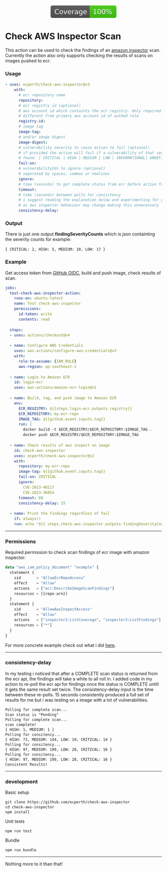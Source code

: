 
<p align="center">
  <img src="badges/coverage.svg">
</p>

# Check AWS Inspector Scan #

This action can be used to check the findings of an [amazon inspector](https://docs.aws.amazon.com/inspector/latest/user/what-is-inspector.html) scan. Currently the action also only supports checking the results of scans on images pushed to ecr.

### Usage ###
```yml
- uses: ecperth/check-aws-inspector@v3
    with:
      # ecr repository name
      repository:
      # ecr registry id (optional)
      # aws account id which containts the ecr registry. Only required if
      # different from primary aws account id of authed role
      registry-id:
      # image tag
      image-tag:
      # and/or image digest
      image-digest:
      # vulnerability severity to cause action to fail (optional)
      # if provided the action will fail if a vulnerability of that severity or higher is 
      # found. [ CRITICAL | HIGH | MEDIUM | LOW | INFORMATIONAL| UNDEFINED ]
      fail-on:
      # vulnerabilityIds to ignore (optional)
      # seperated by spaces, commas or newlines
      ignore:
      # time (seconds) to get complete status from ecr before action fails
      timeout:
      # time (seconds) between polls for consistency
      # i suggest reading the explanation below and experimenting for yourself
      # as aws inspector behaviour may change making this unnecessary
      consistency-delay:
```
### Output ###
There is just one output **findingSeverityCounts** which is json containting the severity counts for example: 

```{ CRITICAL: 2, HIGH: 5, MEDIUM: 10, LOW: 17 }```

### Example ###

Get access token from [GitHub OIDC](https://docs.github.com/en/actions/deployment/security-hardening-your-deployments/configuring-openid-connect-in-amazon-web-services), build and push image, check results of scan.

```yml
jobs:
  test-check-aws-inspector-action:
    runs-on: ubuntu-latest
    name: Test check-aws-inspector
    permissions:
      id-token: write
      contents: read

  steps:
  - uses: actions/checkout@v4

  - name: Configure AWS Credentials
    uses: aws-actions/configure-aws-credentials@v3
    with:
      role-to-assume: {IAM_ROLE}
      aws-region: ap-southeast-2

  - name: Login to Amazon ECR
    id: login-ecr
    uses: aws-actions/amazon-ecr-login@v1

  - name: Build, tag, and push image to Amazon ECR
    env:
      ECR_REGISTRY: ${{steps.login-ecr.outputs.registry}}
      ECR_REPOSITORY: my-ecr-repo
      IMAGE_TAG: ${{github.event.inputs.tag}}
      run: |
        docker build -t $ECR_REGISTRY/$ECR_REPOSITORY:$IMAGE_TAG .
        docker push $ECR_REGISTRY/$ECR_REPOSITORY:$IMAGE_TAG

  - name: Check results of aws inspect on image
    id: check-aws-inspector
    uses: ecperth/check-aws-inspector@v2
    with:
      repository: my-ecr-repo
      image-tag: ${{github.event.inputs.tag}}
      fail-on: CRITICAL
      ignore: 	
        CVE-2023-40217
        CVE-2023-36054
      timeout: 60
      consistency-delay: 15

  - name: Print the findings regardless of fail
    if: always()
    run: echo "${{ steps.check-aws-inspector.outputs.findingSeverityCounts }}" 
```
---
### Permissions ###
Required permission to check scan findings of ecr image with amazon inspector:

```terraform
data "aws_iam_policy_document" "example" {
  statement {
    sid       = "AllowEcrRepoAccess"
    effect    = "Allow"
    actions   = ["ecr:DescribeImageScanFindings"]
    resources = [{repo-arn}]
  }
  statement {
    sid       = "AllowAwsInspectAccess"
    effect    = "Allow"
    actions   = ["inspector2:ListCoverage", "inspector2:ListFindings"]
    resources = ["*"]
  }
}
```
For more concrete example check out what i did [here](https://github.com/ecperth/check-aws-inspector-test/).

---
### consistency-delay ###
In my testing i noticed that after a COMPLETE scan status is returned from the ecr api, the findings will take a while to all roll in. I added code in my action to re-poll the ecr api for findings once the status is COMPLETE untill it gets the same result set twice. The consistency-delay input is the time between these re-polls. 15 seconds consistently produced a full set of results for me but i was testing on a image with a lot of vulnerabilities.

```
Polling for complete scan...
Scan status is "Pending"
Polling for complete scan...
scan complete!
{ HIGH: 1, MEDIUM: 1 }
Polling for consitency...
{ HIGH: 73, MEDIUM: 144, LOW: 19, CRITICAL: 14 }
Polling for consitency...
{ HIGH: 97, MEDIUM: 199, LOW: 28, CRITICAL: 16 }
Polling for consitency...
{ HIGH: 97, MEDIUM: 199, LOW: 28, CRITICAL: 16 }
Consistent Results!
```
---
### development ###
Basic setup
```
git clone https://github.com/ecperth/check-aws-inspector
cd check-aws-inspector
npm install
```

Unit tests
```
npm run test
```

Bundle
```
npm run bundle
```
---

Nothing more to it than that!
